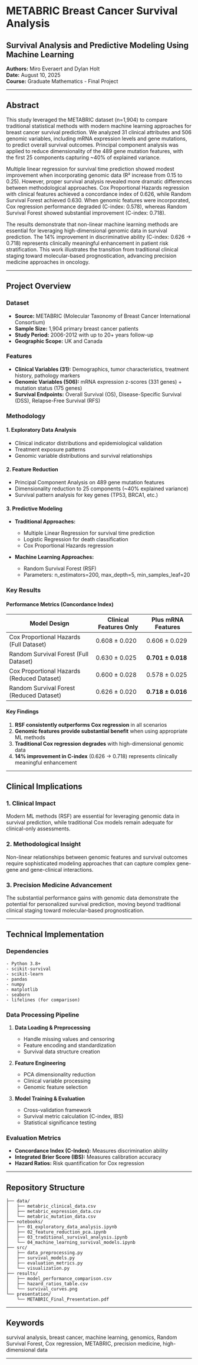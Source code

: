 # METABRIC Breast Cancer Survival Analysis

## Survival Analysis and Predictive Modeling Using Machine Learning

**Authors:** Miro Everaert and Dylan Holt  
**Date:** August 10, 2025  
**Course:** Graduate Mathematics - Final Project

---

## Abstract

This study leveraged the METABRIC dataset (n=1,904) to compare traditional statistical methods with modern machine learning approaches for breast cancer survival prediction. We analyzed 31 clinical attributes and 506 genomic variables, including mRNA expression levels and gene mutations, to predict overall survival outcomes. Principal component analysis was applied to reduce dimensionality of the 489 gene mutation features, with the first 25 components capturing ~40% of explained variance.

Multiple linear regression for survival time prediction showed modest improvement when incorporating genomic data (R² increase from 0.15 to 0.25). However, proper survival analysis revealed more dramatic differences between methodological approaches. Cox Proportional Hazards regression with clinical features achieved a concordance index of 0.626, while Random Survival Forest achieved 0.630. When genomic features were incorporated, Cox regression performance degraded (C-index: 0.578), whereas Random Survival Forest showed substantial improvement (C-index: 0.718).

The results demonstrate that non-linear machine learning methods are essential for leveraging high-dimensional genomic data in survival prediction. The 14% improvement in discriminative ability (C-index: 0.626 → 0.718) represents clinically meaningful enhancement in patient risk stratification. This work illustrates the transition from traditional clinical staging toward molecular-based prognostication, advancing precision medicine approaches in oncology.

---

## Project Overview

### Dataset
- **Source:** METABRIC (Molecular Taxonomy of Breast Cancer International Consortium)
- **Sample Size:** 1,904 primary breast cancer patients
- **Study Period:** 2006-2012 with up to 20+ years follow-up
- **Geographic Scope:** UK and Canada

### Features
- **Clinical Variables (31):** Demographics, tumor characteristics, treatment history, pathology markers
- **Genomic Variables (506):** mRNA expression z-scores (331 genes) + mutation status (175 genes)
- **Survival Endpoints:** Overall Survival (OS), Disease-Specific Survival (DSS), Relapse-Free Survival (RFS)

### Methodology

#### 1. Exploratory Data Analysis
- Clinical indicator distributions and epidemiological validation
- Treatment exposure patterns
- Genomic variable distributions and survival relationships

#### 2. Feature Reduction
- Principal Component Analysis on 489 gene mutation features
- Dimensionality reduction to 25 components (~40% explained variance)
- Survival pattern analysis for key genes (TP53, BRCA1, etc.)

#### 3. Predictive Modeling
- **Traditional Approaches:**
  - Multiple Linear Regression for survival time prediction
  - Logistic Regression for death classification
  - Cox Proportional Hazards regression
  
- **Machine Learning Approaches:**
  - Random Survival Forest (RSF)
  - Parameters: n_estimators=200, max_depth=5, min_samples_leaf=20

### Key Results

#### Performance Metrics (Concordance Index)
| Model Design | Clinical Features Only | Plus mRNA Features |
|--------------|----------------------|-------------------|
| Cox Proportional Hazards (Full Dataset) | 0.608 ± 0.020 | 0.606 ± 0.029 |
| Random Survival Forest (Full Dataset) | 0.630 ± 0.025 | **0.701 ± 0.018** |
| Cox Proportional Hazards (Reduced Dataset) | 0.600 ± 0.028 | 0.578 ± 0.025 |
| Random Survival Forest (Reduced Dataset) | 0.626 ± 0.020 | **0.718 ± 0.016** |

#### Key Findings
1. **RSF consistently outperforms Cox regression** in all scenarios
2. **Genomic features provide substantial benefit** when using appropriate ML methods
3. **Traditional Cox regression degrades** with high-dimensional genomic data
4. **14% improvement in C-index** (0.626 → 0.718) represents clinically meaningful enhancement

---

## Clinical Implications

### 1. **Clinical Impact**
Modern ML methods (RSF) are essential for leveraging genomic data in survival prediction, while traditional Cox models remain adequate for clinical-only assessments.

### 2. **Methodological Insight**
Non-linear relationships between genomic features and survival outcomes require sophisticated modeling approaches that can capture complex gene-gene and gene-clinical interactions.

### 3. **Precision Medicine Advancement**
The substantial performance gains with genomic data demonstrate the potential for personalized survival prediction, moving beyond traditional clinical staging toward molecular-based prognostication.

---

## Technical Implementation

### Dependencies
```
- Python 3.8+
- scikit-survival
- scikit-learn
- pandas
- numpy
- matplotlib
- seaborn
- lifelines (for comparison)
```

### Data Processing Pipeline
1. **Data Loading & Preprocessing**
   - Handle missing values and censoring
   - Feature encoding and standardization
   - Survival data structure creation

2. **Feature Engineering**
   - PCA dimensionality reduction
   - Clinical variable processing
   - Genomic feature selection

3. **Model Training & Evaluation**
   - Cross-validation framework
   - Survival metric calculation (C-index, IBS)
   - Statistical significance testing

### Evaluation Metrics
- **Concordance Index (C-Index):** Measures discrimination ability
- **Integrated Brier Score (IBS):** Measures calibration accuracy
- **Hazard Ratios:** Risk quantification for Cox regression

---

## Repository Structure
```
├── data/
│   ├── metabric_clinical_data.csv
│   ├── metabric_expression_data.csv
│   └── metabric_mutation_data.csv
├── notebooks/
│   ├── 01_exploratory_data_analysis.ipynb
│   ├── 02_feature_reduction_pca.ipynb
│   ├── 03_traditional_survival_analysis.ipynb
│   └── 04_machine_learning_survival_models.ipynb
├── src/
│   ├── data_preprocessing.py
│   ├── survival_models.py
│   ├── evaluation_metrics.py
│   └── visualization.py
├── results/
│   ├── model_performance_comparison.csv
│   ├── hazard_ratios_table.csv
│   └── survival_curves.png
└── presentation/
    └── METABRIC_Final_Presentation.pdf
```

---

## Keywords
survival analysis, breast cancer, machine learning, genomics, Random Survival Forest, Cox regression, METABRIC, precision medicine, high-dimensional data

---
